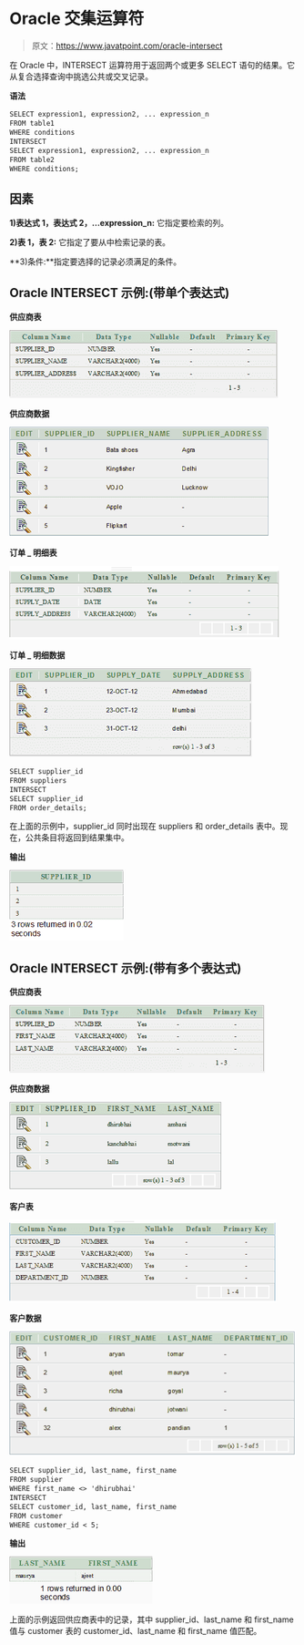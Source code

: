 # Oracle 交集运算符

> 原文：<https://www.javatpoint.com/oracle-intersect>

在 Oracle 中，INTERSECT 运算符用于返回两个或更多 SELECT 语句的结果。它从复合选择查询中挑选公共或交叉记录。

**语法**

```
SELECT expression1, expression2, ... expression_n
FROM table1
WHERE conditions
INTERSECT
SELECT expression1, expression2, ... expression_n
FROM table2
WHERE conditions;

```

## 因素

**1)表达式 1，表达式 2，...expression_n:** 它指定要检索的列。

**2)表 1，表 2:** 它指定了要从中检索记录的表。

**3)条件:**指定要选择的记录必须满足的条件。

## Oracle INTERSECT 示例:(带单个表达式)

**供应商表**

![Oracle Intersect 1](img/a8dd9cc3b94d0a59cba6e46ea139de0f.png)

**供应商数据**

![Oracle Intersect 2](img/4766770be7397742d6103f40d95b05f8.png)

**订单 _ 明细表**

![Oracle Intersect 3](img/4bcf8a40371a1894239a62f908886bc2.png)

**订单 _ 明细数据**

![Oracle Intersect 4](img/5451ad009f9ac4d09dd368737fad2f9a.png)

```
SELECT supplier_id
FROM suppliers
INTERSECT
SELECT supplier_id
FROM order_details;

```

在上面的示例中，supplier_id 同时出现在 suppliers 和 order_details 表中。现在，公共条目将返回到结果集中。

**输出**

![Oracle Intersect](img/3193ab7072657efea523abeaf93212a4.png)

## Oracle INTERSECT 示例:(带有多个表达式)

**供应商表**

![Oracle Intersect 5](img/5fffcc675189886fe708865b4eedc8c4.png)

**供应商数据**

![Oracle Intersect 6](img/b170621d6b1b31e38d9dc0bc42163658.png)

**客户表**

![Oracle Intersect 7](img/0761bcabd5c15ee35f3d16f378f0b059.png)

**客户数据**

![Oracle Intersect 8](img/31bf2d1e0ac096af56f66fef34e1ad06.png)

```
SELECT supplier_id, last_name, first_name
FROM supplier
WHERE first_name <> 'dhirubhai'
INTERSECT
SELECT customer_id, last_name, first_name
FROM customer
WHERE customer_id < 5;

```

**输出**

![Oracle Intersect 9](img/003fca96c2b225a59707b1cad090b991.png)

上面的示例返回供应商表中的记录，其中 supplier_id、last_name 和 first_name 值与 customer 表的 customer_id、last_name 和 first_name 值匹配。